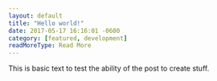 ```yaml
---
layout: default
title: "Hello world!"
date: 2017-05-17 16:16:01 -0600
category: [featured, development]
readMoreType: Read More
---
```


This is basic text to test the ability of the post to create stuff.

